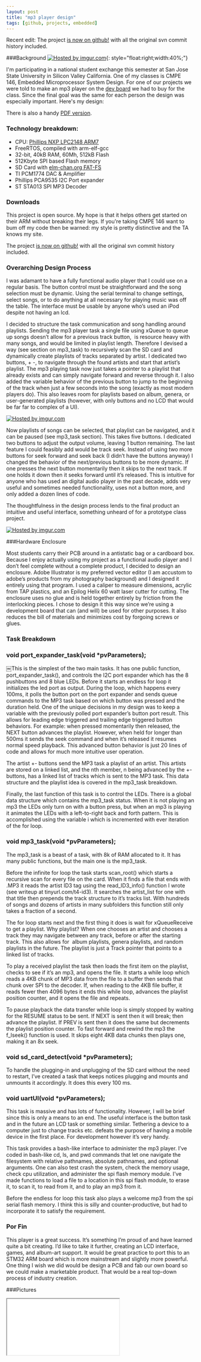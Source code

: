 ```yaml
---
layout: post
title: "mp3 player design"
tags: [github, projects, embedded]
---
```


Recent edit: The project [is now on github!](https://github.com/t413/mp3_player_v2) with all the original svn commit history included.


###Background
[![](http://i.imgur.com/huV73nNl.jpg "Hosted by imgur.com")](http://imgur.com/huV73nN){: style="float:right;width:40%;"}

I'm participating in a national student exchange this semester at San Jose State University in Silicon Valley California. One of my classes is CMPE 146, Embedded Microprocessor System Design. For one of our projects we were told to make an mp3 player on the [dev board](https://sjvalley.com/shop/index.php?page=shop.product_details&amp;flypage=flypage.tpl&amp;product_id=27&amp;category_id=1&amp;option=com_virtuemart&amp;Itemid=63&amp;vmcchk=1&amp;Itemid=63) we had to buy for the class. Since the final goal was the same for each person the design was especially important. Here's my design:

There is also a handy [PDF version](/uploaded/mp3_player_design2.pdf).

### Technology breakdown:

*   CPU: [Phillips NXP LPC2148 ARM7](https://sjvalley.com/shop/index.php?page=shop.product_details&amp;flypage=flypage.tpl&amp;product_id=27&amp;category_id=1&amp;option=com_virtuemart&amp;Itemid=63&amp;vmcchk=1&amp;Itemid=63)
*   FreeRTOS, compiled with arm-elf-gcc
*   32-bit, 40kB RAM, 60Mh, 512kB Flash
*   512Kbyte SPI based Flash memory
*   SD Card with [elm-chan.org FAT-FS](http://elm-chan.org/fsw/ff/00index_e.html)
*   TI PCM1774 DAC &amp; Amplifier
*   Phillips PCA9535 I2C Port expander
*   ST STA013 SPI MP3 Decoder


### Downloads

This project is open source. My hope is that it helps others get started on their ARM without breaking their legs. If you're taking CMPE 146 want to bum off my code then be warned: my style is pretty distinctive and the TA knows my site.

The project [is now on github!](https://github.com/t413/mp3_player_v2) with all the original svn commit history included.

### Overarching Design Process

I was adamant to have a fully functional audio player that I could use on a regular basis. The button control must be straightforward and the song selection must be dynamic. Using the serial terminal to change settings, select songs, or to do anything at all necessary for playing music was off the table. The interface must be usable by anyone who’s used an iPod despite not having an lcd.
<!--more-->


I decided to structure the task communication and song handling around playlists. Sending the mp3 player task a single file using xQueue to queue up songs doesn’t allow for a previous track button,  is resource heavy with many songs, and would be limited in playlist length. Therefore I devised a way (see section on mp3_task) to recursively scan the SD card and dynamically create playlists of tracks separated by artist. I dedicated two buttons, + -, to navigate through the found artists and start that artist’s playlist. The mp3 playing task now just takes a pointer to a playlist that already exists and can simply navigate forward and reverse through it. I also added the variable behavior of the previous button to jump to the beginning of the track when just a few seconds into the song (exactly as most modern players do). This also leaves room for playlists based on album, genera, or user-generated playlists (however, with only buttons and no LCD that would be far far to complex of a UI).

[![](http://i.imgur.com/6rHjSGPl.jpg "Hosted by imgur.com")](http://imgur.com/6rHjSGP)

Now playlists of songs can be selected, that playlist can be navigated, and it can be paused (see mp3_task section). This takes five buttons. I dedicated two buttons to adjust the output volume, leaving 1 button remaining. The last feature I could feasibly add would be track seek. Instead of using two more buttons for seek forward and seek back (I didn’t have the buttons anyway) I changed the behavior of the next/previous buttons to be more dynamic. If one presses the next button momentarily then it skips to the next track. If one holds it down then it seeks forward until it’s released. This is intuitive for anyone who has used an digital audio player in the past decade, adds very useful and sometimes needed functionality, uses not a button more, and only added a dozen lines of code.

The thoughtfulness in the design process lends to the final product an intuitive and useful interface, something unheard of for a prototype class project.

[![](http://i.imgur.com/W8tdXpnl.png "Hosted by imgur.com")](http://imgur.com/W8tdXpn)

###Hardware Enclosure

Most students carry their PCB around in a antistatic bag or a cardboard box. Because I enjoy actually using my project as a functional audio player and I don’t feel complete without a complete product, I decided to design an enclosure. Adobe Illustrator is my preferred vector editor (I am accustom to adobe’s products from my photography background) and I designed it entirely using that program. I used a caliper to measure dimensions, acrylic from TAP plastics, and an Epilog Helix 60 watt laser cutter for cutting. The enclosure uses no glue and is held together entirely by friction from the interlocking pieces. I chose to design it this way since we’re using a development board that can (and will) be used for other purposes. It also reduces the bill of materials and minimizes cost by forgoing screws or glues.


### Task Breakdown

### void port_expander_task(void *pvParameters);

￼This is the simplest of the two main tasks. It has one public function, port_expander_task(), and controls the I2C port expander which has the 8 pushbuttons and 8 blue LEDs. Before it starts an endless for loop it initializes the led port as output. During the loop, which happens every 100ms, it polls the button port on the port expander and sends queue commands to the MP3 task based on which button was pressed and the duration held. One of the unique decisions in my design was to keep a variable with the previously polled port expander’s button port result. This allows for leading edge triggered and trailing edge triggered button behaviors. For example: when pressed momentarily then released, the NEXT button advances the playlist. However, when held for longer than 500ms it sends the seek command and when it’s released it resumes normal speed playback. This advanced button behavior is just 20 lines of code and allows for much more intuitive user operation.

The artist +- buttons send the MP3 task a playlist of an artist. This artists are stored on a linked list, and the nth member, n being advanced by the +- buttons, has a linked list of tracks which is sent to the MP3 task. This data structure and the playlist idea is covered in the mp3_task breakdown.

Finally, the last function of this task is to control the LEDs. There is a global data structure which contains the mp3_task status. When it is not playing an mp3 the LEDs only turn on with a button press, but when an mp3 is playing it animates the LEDs with a left-to-right back and forth pattern. This is accomplished using the variable i which is incremented with ever iteration of the for loop.

### void mp3_task(void *pvParameters);

The mp3_task is a beast of a task, with 8k of RAM allocated to it. It has many public functions, but the main one is the mp3_task.

Before the infinite for loop the task starts scan_root() which starts a recursive scan for every file on the card. When it finds a file that ends with .MP3 it reads the artist ID3 tag using the read_ID3_info() function I wrote (see writeup at tinyurl.com/t4-id3). It searches the artist_list for one with that title then prepends the track structure to it’s tracks list. With hundreds of songs and dozens of artists in many subfolders this function still only takes a fraction of a second.

The for loop starts next and the first thing it does is wait for xQueueReceive to get a playlist. Why playlist? When one chooses an artist and chooses a track they may navigate between any track, before or after the starting track. This also allows for  album playlists, genera playlists, and random playlists in the future. The playlist is just a Track pointer that points to a linked list of tracks.

To play a received playlist the task then loads the first item on the playlist, checks to see if it’s an mp3, and opens the file. It starts a while loop which reads a 4KB chunk of MP3 data from the file to a buffer then sends that chunk over SPI to the decoder. If, when reading to the 4KB file buffer, it reads fewer then 4096 bytes it ends this while loop, advances the playlist position counter, and it opens the file and repeats.

To pause playback the data transfer while loop is simply stopped by waiting for the RESUME status to be sent. If NEXT is sent then it will break; then advance the playlist. If PREV is sent then it does the same but decrements the playlist position counter. To fast forward and rewind the mp3 the f_lseek() function is used. It skips eight 4KB data chunks then plays one, making it an 8x seek.

### void sd_card_detect(void *pvParameters);

To handle the plugging-in and unplugging of the SD card without the need to restart, I’ve created a task that keeps notices plugging and mounts and unmounts it accordingly. It does this every 100 ms.

### void uartUI(void *pvParameters);

This task is massive and has lots of functionality. However, I will be brief since this is only a means to an end. The useful interface is the button task and in the future an LCD task or something similar. Tethering a device to a computer just to change tracks etc. defeats the purpose of having a mobile device in the first place. For development however it’s very handy.

This task provides a bash-like interface to administer the mp3 player. I’ve coded in bash-like cd, ls, and pwd commands that let one navigate the filesystem with relative pathnames, absolute pathnames, and optional arguments. One can also test crash the system, check the memory usage, check cpu utilization, and administer the spi flash memory module. I’ve made functions to load a file to a location in this spi flash module, to erase it, to scan it, to read from it, and to play an mp3 from it.

Before the endless for loop this task also plays a welcome mp3 from the spi serial flash memory. I think this is silly and counter-productive, but had to incorporate it to satisfy the requirement.

### Por Fin

This player is a great success. It’s something I’m proud of and have learned quite a bit creating. I’d like to take it further, creating an LCD interface, games, and album-art support. It would be great practice to port this to an STM32 ARM board which is more mainstream and slightly more powerful. One thing I wish we did would be design a PCB and fab our own board so we could make a marketable product. That would be a real top-down process of industry creation.

###Pictures

<div class="icontain i4x3"><iframe class="imgur-album" src="//imgur.com/a/I3DH2/embed?background=f2f2f2&text=1a1a1a&link=4e76c9"></iframe></div>

